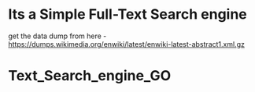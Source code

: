 # Its a Simple Full-Text Search engine
get the data dump from here - https://dumps.wikimedia.org/enwiki/latest/enwiki-latest-abstract1.xml.gz

# Text_Search_engine_GO
